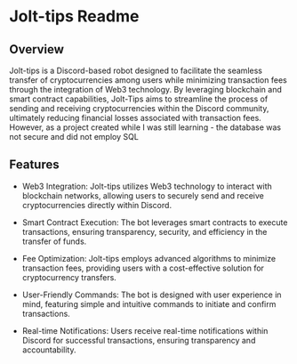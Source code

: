 
# **Jolt-tips Readme**

## **Overview**

Jolt-tips is a Discord-based robot designed to facilitate the seamless transfer of cryptocurrencies among users while minimizing transaction fees through the integration of Web3 technology. By leveraging blockchain and smart contract capabilities, Jolt-Tips aims to streamline the process of sending and receiving cryptocurrencies within the Discord community, ultimately reducing financial losses associated with transaction fees.
However, as a project created while I was still learning - the database was not secure and did not employ SQL

## **Features**

* Web3 Integration: Jolt-tips utilizes Web3 technology to interact with blockchain networks, allowing users to securely send and receive cryptocurrencies directly within Discord.

* Smart Contract Execution: The bot leverages smart contracts to execute transactions, ensuring transparency, security, and efficiency in the transfer of funds.

* Fee Optimization: Jolt-tips employs advanced algorithms to minimize transaction fees, providing users with a cost-effective solution for cryptocurrency transfers.

* User-Friendly Commands: The bot is designed with user experience in mind, featuring simple and intuitive commands to initiate and confirm transactions.

* Real-time Notifications: Users receive real-time notifications within Discord for successful transactions, ensuring transparency and accountability.
